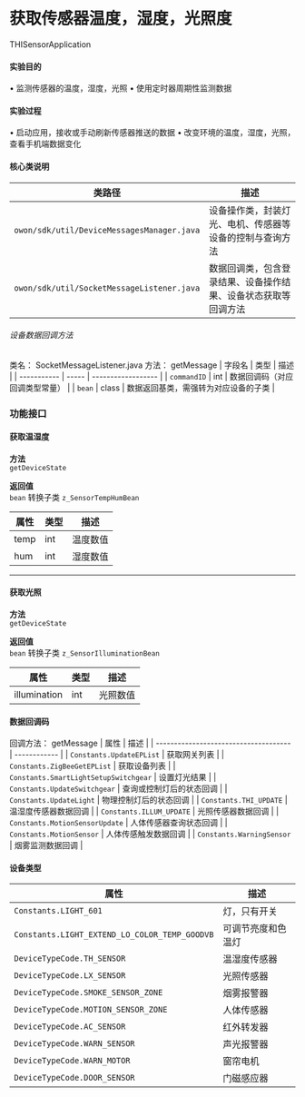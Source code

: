 # 获取传感器温度，湿度，光照度
THISensorApplication
#### 实验目的
•	监测传感器的温度，湿度，光照
•	使用定时器周期性监测数据
#### 实验过程
•	启动应用，接收或手动刷新传感器推送的数据
•	改变环境的温度，湿度，光照，查看手机端数据变化


#### 核心类说明
| 类路径                                        | 描述                              |
| ------------------------------------------ | ------------------------------- |
| `owon/sdk/util/DeviceMessagesManager.java` | 设备操作类，封装灯光、电机、传感器等设备的控制与查询方法    |
| `owon/sdk/util/SocketMessageListener.java` | 数据回调类，包含登录结果、设备操作结果、设备状态获取等回调方法 |

###### 设备数据回调方法
类名： SocketMessageListener.java
方法： getMessage
| 字段名         | 类型    | 描述                 |
| ----------- | ----- | ------------------ |
| `commandID` | int   | 数据回调码（对应回调类型常量）    |
| `bean`      | class | 数据返回基类，需强转为对应设备的子类 |


### 功能接口
#### 获取温湿度

**方法**  
`getDeviceState`

**返回值**  
`bean` 转换子类 `z_SensorTempHumBean`

| 属性 | 类型 | 描述     |
|------|------|----------|
| temp | int  | 温度数值 |
| hum  | int  | 湿度数值 |

---

#### 获取光照

**方法**  
`getDeviceState`

**返回值**  
`bean` 转换子类 `z_SensorIlluminationBean`

| 属性        | 类型 | 描述       |
|-------------|------|------------|
| illumination | int  | 光照数值   |


#### 数据回调码
回调方法： getMessage
| 属性                                    | 描述           |
| ------------------------------------- | ------------ |
| `Constants.UpdateEPList`              | 获取网关列表       |
| `Constants.ZigBeeGetEPList`           | 获取设备列表       |
| `Constants.SmartLightSetupSwitchgear` | 设置灯光结果       |
| `Constants.UpdateSwitchgear`          | 查询或控制灯后的状态回调 |
| `Constants.UpdateLight`               | 物理控制灯后的状态回调  |
| `Constants.THI_UPDATE`                | 温湿度传感器数据回调   |
| `Constants.ILLUM_UPDATE`              | 光照传感器数据回调    |
| `Constants.MotionSensorUpdate`        | 人体传感器查询状态回调  |
| `Constants.MotionSensor`              | 人体传感触发数据回调   |
| `Constants.WarningSensor`             | 烟雾监测数据回调     |

#### 设备类型
| 属性                                            | 描述        |
| --------------------------------------------- | --------- |
| `Constants.LIGHT_601`                         | 灯，只有开关    |
| `Constants.LIGHT_EXTEND_LO_COLOR_TEMP_GOODVB` | 可调节亮度和色温灯 |
| `DeviceTypeCode.TH_SENSOR`                    | 温湿度传感器    |
| `DeviceTypeCode.LX_SENSOR`                    | 光照传感器     |
| `DeviceTypeCode.SMOKE_SENSOR_ZONE`            | 烟雾报警器     |
| `DeviceTypeCode.MOTION_SENSOR_ZONE`           | 人体传感器     |
| `DeviceTypeCode.AC_SENSOR`                    | 红外转发器     |
| `DeviceTypeCode.WARN_SENSOR`                  | 声光报警器     |
| `DeviceTypeCode.WARN_MOTOR`                   | 窗帘电机      |
| `DeviceTypeCode.DOOR_SENSOR`                  | 门磁感应器     |



